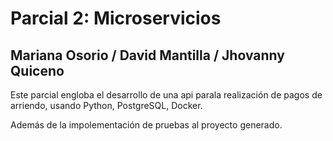 # Parcial 2: Microservicios

## Mariana Osorio / David Mantilla / Jhovanny Quiceno

Este parcial engloba el desarrollo de una api parala realización de pagos de arriendo, usando Python, PostgreSQL, Docker.

Además de la impolementación de pruebas al proyecto generado.